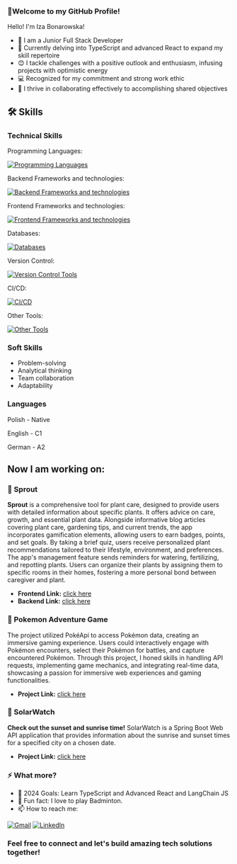 ### 👋Welcome to my GitHub Profile! ###
Hello! I'm Iza Bonarowska!

- 🌱 I am a Junior Full Stack Developer
- 🧠 Currently delving into TypeScript and advanced React to expand my skill repertoire
- 😊 I tackle challenges with a positive outlook and enthusiasm, infusing projects with optimistic energy
- 💻 Recognized for my commitment and strong work ethic
- 🤝 I thrive in collaborating effectively to accomplishing shared objectives

## 🛠️ Skills

### Technical Skills

Programming Languages:

[![Programming Languages](https://skillicons.dev/icons?i=java,js&perline=2)](https://skillicons.dev)

Backend Frameworks and technologies:

[![Backend Frameworks and technologies](https://skillicons.dev/icons?i=spring,maven,hibernate&perline=3)](https://skillicons.dev)

Frontend Frameworks and technologies:

[![Frontend Frameworks and technologies](https://skillicons.dev/icons?i=html,css,react,express,nodejs&perline=5)](https://skillicons.dev)

Databases:

[![Databases](https://skillicons.dev/icons?i=postgres,mysql,sqlite,mongodb&perline=4)](https://skillicons.dev)

Version Control:

[![Version Control Tools](https://skillicons.dev/icons?i=git,github&perline=2)](https://skillicons.dev)

CI/CD:

[![CI/CD](https://skillicons.dev/icons?i=githubactions,docker&perline=2)](https://skillicons.dev)

Other Tools:

[![Other Tools](https://skillicons.dev/icons?i=postman&perline=1)](https://skillicons.dev)


### Soft Skills
- Problem-solving
- Analytical thinking
- Team collaboration
- Adaptability

### Languages
Polish - Native

English - C1

German - A2

## Now I am working on:

### 🌱 Sprout
**Sprout** is a comprehensive tool for plant care, designed to provide users with detailed information about specific plants. It offers advice on care, growth, and essential plant data. Alongside informative blog articles covering plant care, gardening tips, and current trends, the app incorporates gamification elements, allowing users to earn badges, points, and set goals. By taking a brief quiz, users receive personalized plant recommendations tailored to their lifestyle, environment, and preferences. The app's management feature sends reminders for watering, fertilizing, and repotting plants. Users can organize their plants by assigning them to specific rooms in their homes, fostering a more personal bond between caregiver and plant.

- **Frontend Link:** [click here](https://github.com/C00kier/Sprout-frontend)
- **Backend Link:** [click here](https://github.com/C00kier/Sprout-backend)

### 👾 Pokemon Adventure Game
The project utilized PokéApi to access Pokémon data, creating an immersive gaming experience. Users could interactively engage with Pokémon encounters, select their Pokémon for battles, and capture encountered Pokémon. Through this project, I honed skills in handling API requests, implementing game mechanics, and integrating real-time data, showcasing a passion for immersive web experiences and gaming functionalities.

- **Project Link:** [click here](https://github.com/CodecoolGlobal/gotta-fetch-em-all-react-izabonarowska)

### 🌅 SolarWatch
**Check out the sunset and sunrise time!** SolarWatch is a Spring Boot Web API application that provides information about the sunrise and sunset times for a specified city on a chosen date.

- **Project Link:** [click here](https://github.com/CodecoolGlobal/solar-watch-database-java-izabonarowska)

### ⚡ What more? ###

- 🥅 2024 Goals: Learn TypeScript and Advanced React and LangChain JS
- 🏸 Fun fact: I love to play Badminton.
- 📫 How to reach me:

[![Gmail](https://img.shields.io/badge/Gmail-D14836?style=for-the-badge&logo=gmail&logoColor=white)](mailto:ibonarowska@gmail.com)
[![LinkedIn](https://img.shields.io/badge/linkedin-%230077B5.svg?style=for-the-badge&logo=linkedin&logoColor=white)](https://www.linkedin.com/in/iza-bonarowska/)


### Feel free to connect and let's build amazing tech solutions together! ###
